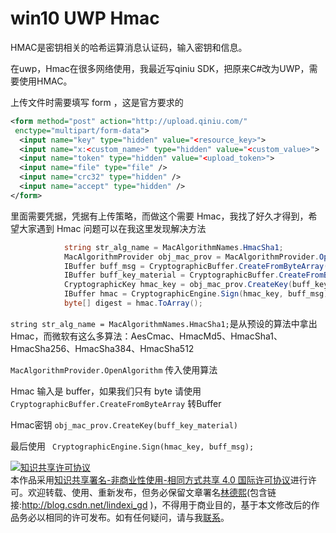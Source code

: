 
# win10 UWP Hmac

HMAC是密钥相关的哈希运算消息认证码，输入密钥和信息。

<!--more-->



<div id="toc"></div>

在uwp，Hmac在很多网络使用，我最近写qiniu SDK，把原来C#改为UWP，需要使用HMAC。

上传文件时需要填写 form ，这是官方要求的

```xml
<form method="post" action="http://upload.qiniu.com/"
 enctype="multipart/form-data">
  <input name="key" type="hidden" value="<resource_key>">
  <input name="x:<custom_name>" type="hidden" value="<custom_value>">
  <input name="token" type="hidden" value="<upload_token>">
  <input name="file" type="file" />
  <input name="crc32" type="hidden" />
  <input name="accept" type="hidden" />
</form>
```

里面需要凭据，凭据有上传策略，而做这个需要 Hmac，我找了好久才得到，希望大家遇到 Hmac 问题可以在我这里发现解决方法


```csharp
            string str_alg_name = MacAlgorithmNames.HmacSha1;
            MacAlgorithmProvider obj_mac_prov = MacAlgorithmProvider.OpenAlgorithm(str_alg_name);
            IBuffer buff_msg = CryptographicBuffer.CreateFromByteArray(path_and_query_bytes);
            IBuffer buff_key_material = CryptographicBuffer.CreateFromByteArray(mac.SecretKey);
            CryptographicKey hmac_key = obj_mac_prov.CreateKey(buff_key_material);
            IBuffer hmac = CryptographicEngine.Sign(hmac_key, buff_msg);
            byte[] digest = hmac.ToArray();
```

`string str_alg_name = MacAlgorithmNames.HmacSha1;`是从预设的算法中拿出Hmac，而微软有这么多算法：AesCmac、HmacMd5、HmacSha1、HmacSha256、HmacSha384、HmacSha512

`MacAlgorithmProvider.OpenAlgorithm` 传入使用算法

Hmac 输入是 buffer，如果我们只有 byte 请使用 `CryptographicBuffer.CreateFromByteArray` 转Buffer

Hmac密钥 `obj_mac_prov.CreateKey(buff_key_material)`

最后使用 ` CryptographicEngine.Sign(hmac_key, buff_msg);` 





<a rel="license" href="http://creativecommons.org/licenses/by-nc-sa/4.0/"><img alt="知识共享许可协议" style="border-width:0" src="https://licensebuttons.net/l/by-nc-sa/4.0/88x31.png" /></a><br />本作品采用<a rel="license" href="http://creativecommons.org/licenses/by-nc-sa/4.0/">知识共享署名-非商业性使用-相同方式共享 4.0 国际许可协议</a>进行许可。欢迎转载、使用、重新发布，但务必保留文章署名[林德熙](http://blog.csdn.net/lindexi_gd)(包含链接:http://blog.csdn.net/lindexi_gd )，不得用于商业目的，基于本文修改后的作品务必以相同的许可发布。如有任何疑问，请与我[联系](mailto:lindexi_gd@163.com)。
